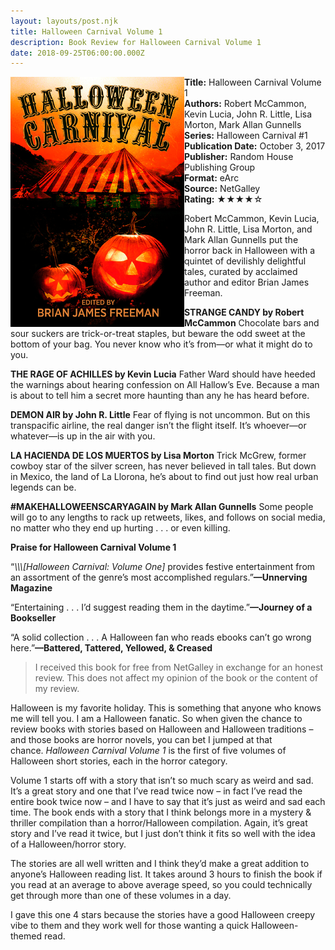 ```yaml
---
layout: layouts/post.njk
title: Halloween Carnival Volume 1
description: Book Review for Halloween Carnival Volume 1
date: 2018-09-25T06:00:00.000Z
---
```

<section class="review__info">
<img loading="lazy" class="movie__poster" src="/static/images/book/halloweencarnival.webp" alt="Book Cover for Halloween Carnival series by Brian James Freeman" width="278" height="400" align="left">

<b>Title:</b> Halloween Carnival Volume 1\
<b>Authors:</b> Robert McCammon, Kevin Lucia, John R. Little, Lisa Morton, Mark Allan Gunnells\
<b>Series:</b> Halloween Carnival #1\
<b>Publication Date:</b> October 3, 2017\
<b>Publisher:</b> Random House Publishing Group\
<b>Format:</b> eArc\
<b>Source:</b> NetGalley\
<b>Rating:</b> &#9733;&#9733;&#9733;&#9733;&#9734;

<p class="review__description">Robert McCammon, Kevin Lucia, John R. Little, Lisa Morton, and Mark Allan Gunnells put the horror back in Halloween with a quintet of devilishly delightful tales, curated by acclaimed author and editor Brian James Freeman.</p>

<p><b>STRANGE CANDY by Robert McCammon</b> Chocolate bars and sour suckers are trick-or-treat staples, but beware the odd sweet at the bottom of your bag. You never know who it’s from—or what it might do to you.</p>

<p><b>THE RAGE OF ACHILLES by Kevin Lucia</b> Father Ward should have heeded the warnings about hearing confession on All Hallow’s Eve. Because a man is about to tell him a secret more haunting than any he has heard before. </p>

<p><b>DEMON AIR by John R. Little</b> Fear of flying is not uncommon. But on this transpacific airline, the real danger isn’t the flight itself. It’s whoever—or whatever—is up in the air with you.</p>

<p><b>LA HACIENDA DE LOS MUERTOS by Lisa Morton</b> Trick McGrew, former cowboy star of the silver screen, has never believed in tall tales. But down in Mexico, the land of La Llorona, he’s about to find out just how real urban legends can be.</p>

<p><b>#MAKEHALLOWEENSCARYAGAIN by Mark Allan Gunnells</b> Some people will go to any lengths to rack up retweets, likes, and follows on social media, no matter who they end up hurting . . . or even killing.</p>

<p><b>Praise for Halloween Carnival Volume 1</b></p>

<p>“<i>\\\[Halloween Carnival: Volume One]</i> provides festive entertainment from an assortment of the genre’s most accomplished regulars.”<b>—Unnerving Magazine</b></p>

<p> “Entertaining . . . I’d suggest reading them in the daytime.”<b>—Journey of a Bookseller</b> </p>

<p>“A solid collection . . . A Halloween fan who reads ebooks can’t go wrong here.”<b>—Battered, Tattered, Yellowed, & Creased</b></p>
</section>

> I received this book for free from NetGalley in exchange for an honest review. This does not affect my opinion of the book or the content of my review.

Halloween is my favorite holiday. This is something that anyone who knows me will tell you. I am a Halloween fanatic. So when given the chance to review books with stories based on Halloween and Halloween traditions – and those books are horror novels, you can bet I jumped at that chance. *Halloween Carnival Volume 1* is the first of five volumes of Halloween short stories, each in the horror category.

Volume 1 starts off with a story that isn’t so much scary as weird and sad. It’s a great story and one that I’ve read twice now – in fact I’ve read the entire book twice now – and I have to say that it’s just as weird and sad each time. The book ends with a story that I think belongs more in a mystery & thriller compilation than a horror/Halloween compilation. Again, it’s great story and I’ve read it twice, but I just don’t think it fits so well with the idea of a Halloween/horror story.

The stories are all well written and I think they’d make a great addition to anyone’s Halloween reading list. It takes around 3 hours to finish the book if you read at an average to above average speed, so you could technically get through more than one of these volumes in a day.

I gave this one 4 stars because the stories have a good Halloween creepy vibe to them and they work well for those wanting a quick Halloween-themed read.